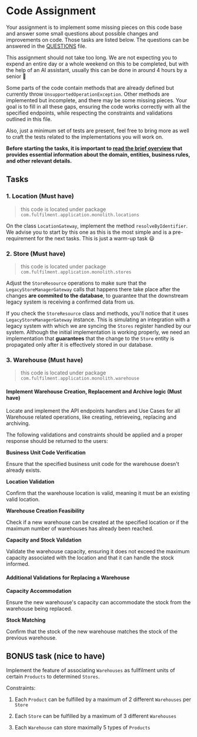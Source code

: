 # Code Assignment

Your assignment is to implement some missing pieces on this code base and answer some small questions about possible changes and improvements on code. Those tasks are listed below. The questions can be answered in the [QUESTIONS](QUESTIONS.md) file.

This assignment should not take too long. We are not expecting you to expend an entire day or a whole weekend on this to be completed, but with the help of an AI assistant, usually this can be done in around 4 hours by a senior 🤖

Some parts of the code contain methods that are already defined but currently throw `UnsupportedOperationException`. Other methods are implemented but incomplete, and there may be some missing pieces. Your goal is to fill in all these gaps, ensuring the code works correctly with all the specified endpoints, while respecting the constraints and validations outlined in this file.

Also, just a minimum set of tests are present, feel free to bring more as well to craft the tests related to the implementations you will work on.

**Before starting the tasks, it is important to [read the brief overview](BRIEFING.md) that provides essential information about the domain, entities, business rules, and other relevant details.**

## Tasks

### 1. Location (Must have)

> this code is located under package `com.fulfilment.application.monolith.locations`

On the class `LocationGateway`, implement the method `resolveByIdentifier`. We advise you to start by this one as this is the most simple and is a pre-requirement for the next tasks. This is just a warm-up task 😃

### 2. Store (Must have)

> this code is located under package `com.fulfilment.application.monolith.stores`

Adjust the `StoreResource` operations to make sure that the `LegacyStoreManagerGateway` calls that happens there take place after the changes **are commited to the database**, to guarantee that the downstream legacy system is receiving a confirmed data from us.

If you check the `StoreResource` class and methods, you'll notice that it uses `LegacyStoreManagerGateway` instance. This is simulating an integration with a legacy system with which we are syncing the `Stores` register handled by our system. Although the initial implementation is working properly, we need an implementation that **guarantees** that the change to the `Store` entity is propagated only after it is effectively stored in our database.

### 3. Warehouse (Must have)

> this code is located under package `com.fulfilment.application.monolith.warehouse`

#### Implement Warehouse Creation, Replacement and Archive logic (Must have)

Locate and implement the API endpoints handlers and Use Cases for all Warehouse related operations, like creating, retrieveing, replacing and archiving. 

The following validations and constraints should be applied and a proper response should be returned to the users:

**Business Unit Code Verification**

Ensure that the specified business unit code for the warehouse doesn't already exists.

**Location Validation**

Confirm that the warehouse location is valid, meaning it must be an existing valid location.

**Warehouse Creation Feasibility**

Check if a new warehouse can be created at the specified location or if the maximum number of warehouses has already been reached.

**Capacity and Stock Validation** 

Validate the warehouse capacity, ensuring it does not exceed the maximum capacity associated with the location and that it can handle the stock informed.

#### Additional Validations for Replacing a Warehouse

**Capacity Accommodation**

Ensure the new warehouse's capacity can accommodate the stock from the warehouse being replaced.

**Stock Matching**

Confirm that the stock of the new warehouse matches the stock of the previous warehouse.

## BONUS task (nice to have)

Implement the feature of associating `Warehouses` as fullfilment units of certain `Products` to determined `Stores`.

Constraints:

1. Each `Product` can be fulfilled by a maximum of 2 different `Warehouses` per `Store`

2. Each `Store` can be fulfilled by a maximum of 3 different `Warehouses`

3. Each `Warehouse` can store maximally 5 types of `Products`